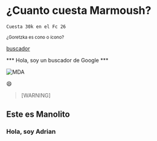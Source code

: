 # ¿Cuanto cuesta Marmoush?

```Cuesta 30k en el Fc 26```

<sup> ¿Goretzka es cono o ícono? </sup>

[buscador](https://www.youtube.com/watch?v=SlPhMPnQ58k)

*** Hola, soy un buscador de Google ***

![MDA](imagen/images.jpg)

:smile:

> [WARNING]

## Este es Manolito ##

### Hola, soy Adrian ###
